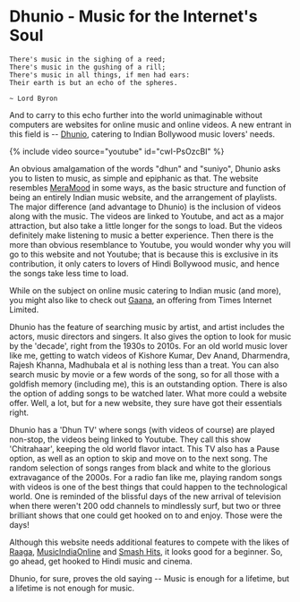 # Dhunio - Music for the Internet's Soul

```
There's music in the sighing of a reed;
There's music in the gushing of a rill;
There's music in all things, if men had ears:
Their earth is but an echo of the spheres.

~ Lord Byron
```
And to carry to this echo further into the world unimaginable without computers are websites for online music and online videos. A new entrant in this field is -- <a href="http://www.dhunio.com/">Dhunio</a>, catering to Indian Bollywood music lovers' needs.

{% include video source="youtube" id="cwI-PsOzcBI" %}

An obvious amalgamation of the words "dhun" and "suniyo", Dhunio asks you to listen to music, as simple and epiphanic as that. The website resembles <a href="http://www.free-iphone-apps.com/Entertainment/MeraMood.com+-+Add+Music+to+your+Mood,+iPhone+Desi+Bollywood+Indian+Online+Radio+Music+Songs+Live+MP3+,+Desi+Radio,+Bollywood+Radio/3864.htm">MeraMood</a> in some ways, as the basic structure and function of being an entirely Indian music website, and the arrangement of playlists.  The major difference (and advantage to Dhunio) is the inclusion of videos along with the music. The videos are linked to Youtube, and act as a major attraction, but also take a little longer for the songs to load. But the videos definitely make listening to music a better experience. Then there is the more than obvious resemblance to Youtube, you would wonder why you will go to this website and not Youtube; that is because this is exclusive in its contribution, it only caters to lovers of Hindi Bollywood music, and hence the songs take less time to load.

While on the subject on online music catering to Indian music (and more), you might also like to check out <a href="http://gaana.com/">Gaana</a>, an offering from Times Internet Limited.

Dhunio has the feature of searching music by artist, and artist includes the actors, music directors and singers. It also gives the option to look for music by the 'decade', right from the 1930s to 2010s. For an old world music lover like me, getting to watch videos of Kishore Kumar, Dev Anand, Dharmendra, Rajesh Khanna, Madhubala et al is nothing less than a treat. You can also search music by movie or a few words of the song, so for all those with a goldfish memory (including me), this is an outstanding option. There is also the option of adding songs to be watched later. What more could a website offer. Well, a lot, but for a new website, they sure have got their essentials right. 

Dhunio has a 'Dhun TV' where songs (with videos of course) are played non-stop, the videos being linked to Youtube. They call this show 'Chitrahaar', keeping the old world flavor intact. This TV also has a Pause option, as well as an option to skip and move on to the next song. The random selection of songs ranges from black and white to the glorious extravagance of the 2000s. For a radio fan like me, playing random songs with videos is one of the best things that could happen to the technological world. One is reminded of the blissful days of the new arrival of television when there weren't 200 odd channels to mindlessly surf, but two or three brilliant shows that one could get hooked on to and enjoy. Those were the days! 

Although this website needs additional features to compete with the likes of <a href="http://www.raaga.com/">Raaga</a>, <a href="http://www.musicindiaonline.com/">MusicIndiaOnline</a> and <a href="http://ww.smashits.com/music.html">Smash Hits</a>, it looks good for a beginner. So, go ahead, get hooked to Hindi music and cinema.

Dhunio, for sure, proves the old saying -- Music is enough for a lifetime, but a lifetime is not enough for music.
